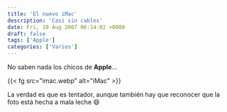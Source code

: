 ```yaml
---
title: 'El nuevo iMac'
description: 'Casi sin cables'
date: Fri, 10 Aug 2007 06:14:02 +0000
draft: false
tags: ['Apple']
categories: ['Varios']
---
```


No saben nada los chicos de **Apple**...

{{< fg src="imac.webp" alt="iMac" >}}

La verdad es que es tentador, aunque también hay que reconocer que la foto está hecha a mala leche :smile: